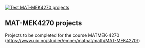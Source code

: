 [![Test MAT-MEK4270 projects](https://github.com/Alessimc/course-projects/actions/workflows/matmek4270.yml/badge.svg)](https://github.com/Alessimc/course-projects/actions/workflows/matmek4270.yml)

## MAT-MEK4270 projects

Projects to be completed for the course MATMEK-4270 (https://www.uio.no/studier/emner/matnat/math/MAT-MEK4270/)
